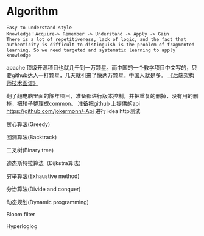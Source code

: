 # Algorithm

    Easy to understand style
    Knowledge：Acquire-> Remember -> Understand -> Apply -> Gain
    There is a lot of repetitiveness, lack of logic, and the fact that authenticity is difficult to distinguish is the problem of fragmented learning. So we need targeted and systematic learning to apply knowledge
    
apache 顶级开源项目也就几千到一万颗星。而中国的一个教学项目中文写的，只要github达人一打颗星，几天就引来了快两万颗星。中国人就是多。
[《后端架构师技术图谱》](https://github.com/xingshaocheng/architect-awesome/)

翻了翻电脑里面的陈年项目，准备都进行版本控制，并把重复的删掉，没有用的删掉，把轮子整理成common。
准备把github 上提供的api https://github.com/jokermonn/-Api 进行 idea http测试

贪心算法(Greedy)

回溯算法(Backtrack)

二叉树(Binary tree)

迪杰斯特拉算法（Dijkstra算法）

穷举算法(Exhaustive method)

分治算法(Divide and conquer)

动态规划(Dynamic programming)

Bloom filter

Hyperloglog